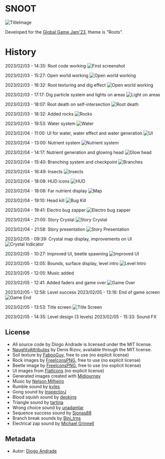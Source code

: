 # SNOOT

![TitleImage](Screenshots/screen24.png)

Developed for the [Global Game Jam'23], theme is "Roots".

# History

2023/02/03 - 14:35: Root code working
![First screenshot](Screenshots/screen01.png)

2023/02/03 - 15:27: Open world working
![Open world working](Screenshots/screen02.png)

2023/02/03 - 16:32: Root texturing and dig effect
![Open world working](Screenshots/screen03.png)

2023/02/03 - 17:17: Dig particle system and lights on areas
![Light on areas](Screenshots/screen04.png)

2023/02/03 - 18:07: Root death on self-intersection
![Root death](Screenshots/screen05.png)

2023/02/03 - 18:32: Added rocks
![Rocks](Screenshots/screen06.png)

2023/02/03 - 19:53: Water system
![Water](Screenshots/screen07.png)

2023/02/04 - 11:00: UI for water, water effect and water generation
![UI](Screenshots/screen08.png)

2023/02/04 - 13:00: Nutrient system
![Nutrient system](Screenshots/screen09.png)

2023/02/04 - 14:17: Nutrient generation and glowing head
![Glow head](Screenshots/screen10.png)

2023/02/04 - 15:40: Branching system and checkpoint
![Branches](Screenshots/screen11.png)

2023/02/04 - 16:49: Insects
![Insects](Screenshots/screen12.png)

2023/02/04 - 18:08: HUD icons
![HUD](Screenshots/screen13.png)

2023/02/04 - 18:08: Far nutrient display 
![Map](Screenshots/screen14.png)

2023/02/04 - 19:10: Head kill
![Bug Kill](Screenshots/screen15.png)

2023/02/04 - 19:41: Electro bug zapper
![Electro bug zapper](Screenshots/screen16.png)

2023/02/04 - 21:00: Story Crystal
![Story Crystal](Screenshots/screen17.png)

2023/02/04 - 21:58: Story presentation
![Story Presentation](Screenshots/screen18.png)

2023/02/05 - 09:39: Crystal map display, improvements on UI
![Crystal Indicator](Screenshots/screen19.png)

2023/02/05 - 10:27: Improved UI, beetle spawning
![Improved UI](Screenshots/screen20.png)

2023/02/05 - 12:05: Bounds, surface display, level intro
![Level Intro](Screenshots/screen21.png)

2023/02/05 - 12:05: Music added

2023/02/05 - 12:41: Added faders and game over
![Game Over](Screenshots/screen22.png)

2023/02/05 - 12:58: Level success
2023/02/05 - 13:16: End of game screen
![Game End](Screenshots/screen23.png)

2023/02/05 - 13:53: Title screen
![Title Screen](Screenshots/screen24.png)

2023/02/05 - 14:35: Level design (3 levels)
2023/02/05 - 15:33: Sound FX

## License

* All source code by Diogo Andrade is licensed under the MIT license.
* [NaughtyAttributes] by Denis Rizov, available through the MIT license.
* Soil texture by [FabooGuy], free to use (no explicit license)
* Rock images by [FreeIconsPNG], free to use (no explicit license)
* Beetle image by [FreeIconsPNG], free to use (no explicit license)
* UI images from [FlatIcons] (no explicit license)
* Generated images created with [Midjourney]
* Music by [Nelson Milheiro]
* Rumble sound by [kyles]
* Gong sound by [InspectorJ]
* Blood squish sound by [deoking]
* Triangle sound by [tartina]
* Wrong choice sound by [unadamlar]
* Sequence success sound by [Sjonas88]
* Branch break sounds by [Bini_trns]
* Electrical zap sound by [Michael Grinnell]

## Metadata

* Autor: [Diogo Andrade]

[Diogo Andrade]:https://github.com/DiogoDeAndrade
[NaughtyAttributes]:https://github.com/dbrizov/NaughtyAttributes
[Crayon]:https://www.craiyon.com/
[Midjourney]:https://www.midjourney.com/home/
[Global Game Jam'23]:https://globalgamejam.org/
[CC0]:https://creativecommons.org/publicdomain/zero/1.0/
[FabooGuy]:https://www.deviantart.com/fabooguy
[FreeIconsPNG]:https://www.freeiconspng.com/
[FlatIcons]:http://www.flaticons.com
[Midjourney]:https://midjourney.com/
[Nelson Milheiro]:https://soundcloud.com/nelson-milheiro
[kyles]:https://freesound.org/people/kyles/
[InspectorJ]:https://freesound.org/people/InspectorJ/
[deoking]:https://freesound.org/people/deoking/
[tartina]:https://freesound.org/people/tartina/
[unadamlar]:https://freesound.org/people/unadamlar/
[Sjonas88]:https://freesound.org/people/Sjonas88/
[Bini_trns]:https://freesound.org/people/Bini_trns/
[Michael Grinnell]:https://freesound.org/people/michael_grinnell/